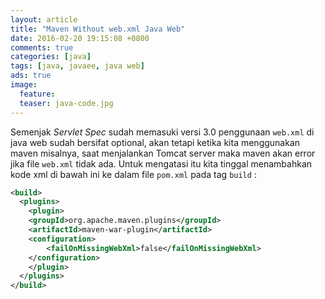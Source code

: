 ```yaml
---
layout: article
title: "Maven Without web.xml Java Web"
date: 2016-02-20 19:15:08 +0800
comments: true
categories: [java]
tags: [java, javaee, java web]
ads: true
image:
  feature:
  teaser: java-code.jpg
---
```


Semenjak _Servlet Spec_ sudah memasuki versi 3.0 penggunaan `web.xml` di java web sudah bersifat optional, akan tetapi ketika kita menggunakan maven misalnya, saat menjalankan Tomcat server maka maven akan error jika file `web.xml` tidak ada. Untuk mengatasi itu kita tinggal menambahkan kode xml di bawah ini ke dalam file `pom.xml` pada tag `build` :

```xml
<build>
  <plugins>
    <plugin>
	<groupId>org.apache.maven.plugins</groupId>
	<artifactId>maven-war-plugin</artifactId>
	<configuration>
	    <failOnMissingWebXml>false</failOnMissingWebXml>
	</configuration>
    </plugin>
  </plugins>
</build>
```
 <center><script async src="//pagead2.googlesyndication.com/pagead/js/adsbygoogle.js"></script><!-- BOX--><ins class="adsbygoogle"  style="display:inline-block;width:300px;height:250px" data-ad-client="ca-pub-4504493660273886" data-ad-slot="1638134271"></ins><script>(adsbygoogle = window.adsbygoogle || []).push({});</script></center>
